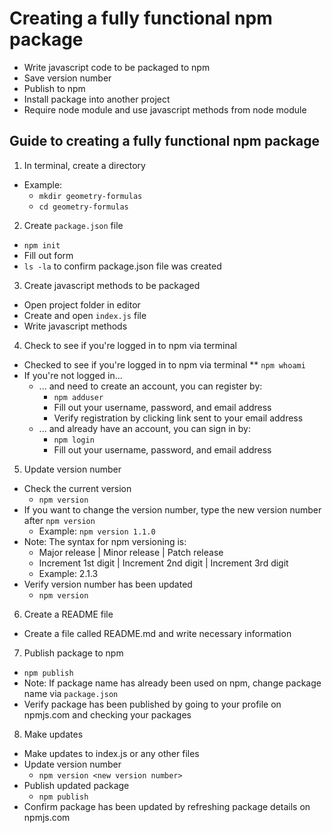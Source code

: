 # Creating a fully functional npm package

* Write javascript code to be packaged to npm
* Save version number
* Publish to npm
* Install package into another project
* Require node module and use javascript methods from node module

## Guide to creating a fully functional npm package
1. In terminal, create a directory
  * Example: 
    * `mkdir geometry-formulas`
    * `cd geometry-formulas`
2. Create `package.json` file
  * `npm init`
  * Fill out form
  * `ls -la` to confirm package.json file was created
3. Create javascript methods to be packaged
  * Open project folder in editor
  * Create and open `index.js` file
  * Write javascript methods
4. Check to see if you're logged in to npm via terminal
  * Checked to see if you're logged in to npm via terminal
    ** `npm whoami`
  * If you're not logged in...
    * ... and need to create an account, you can register by:
      * `npm adduser`
      * Fill out your username, password, and email address
      * Verify registration by clicking link sent to your email address
    * ... and already have an account, you can sign in by:
      * `npm login`
      * Fill out your username, password, and email address
5. Update version number
  * Check the current version
    * `npm version`
  * If you want to change the version number, type the new version number after `npm version`
    * Example: `npm version 1.1.0`
  * Note: The syntax for npm versioning is:
    * Major release | Minor release | Patch release
    * Increment 1st digit | Increment 2nd digit | Increment 3rd digit
    * Example: 2.1.3
  * Verify version number has been updated
    * `npm version`
6. Create a README file
  * Create a file called README.md and write necessary information
7. Publish package to npm
  * `npm publish`
  * Note: If package name has already been used on npm, change package name via `package.json`
  * Verify package has been published by going to your profile on npmjs.com and checking your packages
8. Make updates
  * Make updates to index.js or any other files
  * Update version number
    * `npm version <new version number>`
  * Publish updated package
    * `npm publish`
  * Confirm package has been updated by refreshing package details on npmjs.com